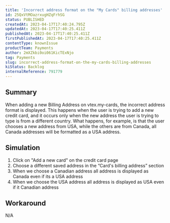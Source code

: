```yaml
---
title: 'Incorrect address format on the "My Cards" billing addresses'
id: 25QxVtMOazrxugHZqFrhSG
status: PUBLISHED
createdAt: 2023-04-17T17:40:24.795Z
updatedAt: 2023-04-17T17:40:25.411Z
publishedAt: 2023-04-17T17:40:25.411Z
firstPublishedAt: 2023-04-17T17:40:25.411Z
contentType: knownIssue
productTeam: Payments
author: 2mXZkbi0oi061KicTExNjo
tag: Payments
slug: incorrect-address-format-on-the-my-cards-billing-addresses
kiStatus: Backlog
internalReference: 791779
---
```


## Summary


When adding a new Billing Address on vtex.my-cards, the incorrect address format is displayed. This happens when the user is trying to add a new credit card, and it occurs only when the new address the user is trying to type is from a different country. What happens, for example, is that the user chooses a new address from USA, while the others are from Canada, all Canada addresses will be formatted as a USA address.


##

## Simulation


1. Click on "Add a new card" on the credit card page
2. Choose a different saved address in the “Card's billing address” section
3. When we choose a Canadian address all address is displayed as Canada even if its a USA address
4. When we choose the USA address all address is displayed as USA even if it Canadian address


##

## Workaround


N/A





